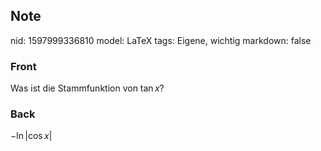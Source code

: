 ## Note
nid: 1597999336810
model: LaTeX
tags: Eigene, wichtig
markdown: false

### Front
Was ist die Stammfunktion von $\tan x$?

### Back
$-\ln |\cos x|$
